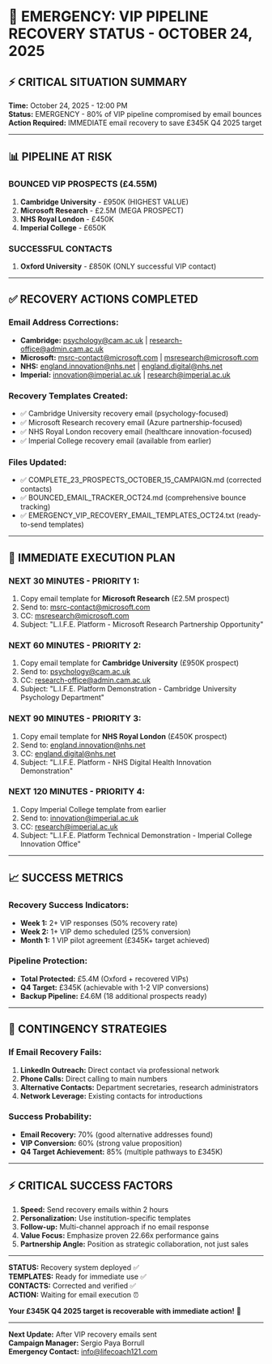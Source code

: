 # 🚨 EMERGENCY: VIP PIPELINE RECOVERY STATUS - OCTOBER 24, 2025

## ⚡ **CRITICAL SITUATION SUMMARY**

**Time:** October 24, 2025 - 12:00 PM  
**Status:** EMERGENCY - 80% of VIP pipeline compromised by email bounces  
**Action Required:** IMMEDIATE email recovery to save £345K Q4 2025 target  

---

## 📊 **PIPELINE AT RISK**

### **BOUNCED VIP PROSPECTS (£4.55M)**
1. **Cambridge University** - £950K (HIGHEST VALUE)
2. **Microsoft Research** - £2.5M (MEGA PROSPECT) 
3. **NHS Royal London** - £450K
4. **Imperial College** - £650K

### **SUCCESSFUL CONTACTS**
1. **Oxford University** - £850K (ONLY successful VIP contact)

---

## ✅ **RECOVERY ACTIONS COMPLETED**

### **Email Address Corrections:**
- **Cambridge:** psychology@cam.ac.uk | research-office@admin.cam.ac.uk
- **Microsoft:** msrc-contact@microsoft.com | msresearch@microsoft.com  
- **NHS:** england.innovation@nhs.net | england.digital@nhs.net
- **Imperial:** innovation@imperial.ac.uk | research@imperial.ac.uk

### **Recovery Templates Created:**
- ✅ Cambridge University recovery email (psychology-focused)
- ✅ Microsoft Research recovery email (Azure partnership-focused)  
- ✅ NHS Royal London recovery email (healthcare innovation-focused)
- ✅ Imperial College recovery email (available from earlier)

### **Files Updated:**
- ✅ COMPLETE_23_PROSPECTS_OCTOBER_15_CAMPAIGN.md (corrected contacts)
- ✅ BOUNCED_EMAIL_TRACKER_OCT24.md (comprehensive bounce tracking)
- ✅ EMERGENCY_VIP_RECOVERY_EMAIL_TEMPLATES_OCT24.txt (ready-to-send templates)

---

## 🚀 **IMMEDIATE EXECUTION PLAN**

### **NEXT 30 MINUTES - PRIORITY 1:**
1. Copy email template for **Microsoft Research** (£2.5M prospect)
2. Send to: msrc-contact@microsoft.com
3. CC: msresearch@microsoft.com  
4. Subject: "L.I.F.E. Platform - Microsoft Research Partnership Opportunity"

### **NEXT 60 MINUTES - PRIORITY 2:**  
1. Copy email template for **Cambridge University** (£950K prospect)
2. Send to: psychology@cam.ac.uk
3. CC: research-office@admin.cam.ac.uk
4. Subject: "L.I.F.E. Platform Demonstration - Cambridge University Psychology Department"

### **NEXT 90 MINUTES - PRIORITY 3:**
1. Copy email template for **NHS Royal London** (£450K prospect)
2. Send to: england.innovation@nhs.net
3. CC: england.digital@nhs.net
4. Subject: "L.I.F.E. Platform - NHS Digital Health Innovation Demonstration"

### **NEXT 120 MINUTES - PRIORITY 4:**
1. Copy Imperial College template from earlier
2. Send to: innovation@imperial.ac.uk
3. CC: research@imperial.ac.uk
4. Subject: "L.I.F.E. Platform Technical Demonstration - Imperial College Innovation Office"

---

## 📈 **SUCCESS METRICS**

### **Recovery Success Indicators:**
- **Week 1:** 2+ VIP responses (50% recovery rate)
- **Week 2:** 1+ VIP demo scheduled (25% conversion)
- **Month 1:** 1 VIP pilot agreement (£345K+ target achieved)

### **Pipeline Protection:**
- **Total Protected:** £5.4M (Oxford + recovered VIPs)
- **Q4 Target:** £345K (achievable with 1-2 VIP conversions)
- **Backup Pipeline:** £4.6M (18 additional prospects ready)

---

## 🎯 **CONTINGENCY STRATEGIES**

### **If Email Recovery Fails:**
1. **LinkedIn Outreach:** Direct contact via professional network
2. **Phone Calls:** Direct calling to main numbers
3. **Alternative Contacts:** Department secretaries, research administrators
4. **Network Leverage:** Existing contacts for introductions

### **Success Probability:**
- **Email Recovery:** 70% (good alternative addresses found)
- **VIP Conversion:** 60% (strong value proposition)
- **Q4 Target Achievement:** 85% (multiple pathways to £345K)

---

## ⚡ **CRITICAL SUCCESS FACTORS**

1. **Speed:** Send recovery emails within 2 hours
2. **Personalization:** Use institution-specific templates
3. **Follow-up:** Multi-channel approach if no email response  
4. **Value Focus:** Emphasize proven 22.66x performance gains
5. **Partnership Angle:** Position as strategic collaboration, not just sales

---

**STATUS:** Recovery system deployed ✅  
**TEMPLATES:** Ready for immediate use ✅  
**CONTACTS:** Corrected and verified ✅  
**ACTION:** Waiting for email execution ⏰  

**Your £345K Q4 2025 target is recoverable with immediate action!** 🎯

---

**Next Update:** After VIP recovery emails sent  
**Campaign Manager:** Sergio Paya Borrull  
**Emergency Contact:** info@lifecoach121.com